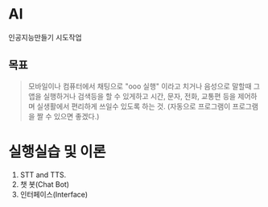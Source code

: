# AI
인공지능만들기 시도작업

## 목표
>모바일이나 컴퓨터에서 채팅으로 "ooo 실행" 이라고 치거나 음성으로 말할때 그 앱을 실행하거나 검색등을 할 수 있게하고 시간, 문자, 전화, 교통편 등을 
제어하며 실생활에서 편리하게 쓰일수 있도록 하는 것. 
(자동으로 프로그램이 프로그램을 짤 수 있으면 좋겠다.)

# 실행실습 및 이론
1. STT and TTS.
2. 챗 봇(Chat Bot)
3. 인터페이스(Interface)
